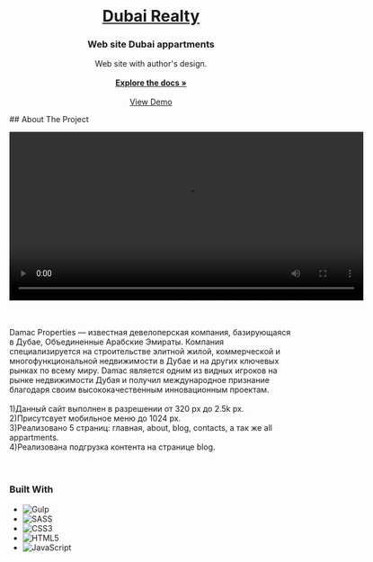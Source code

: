 <!-- PROJECT LOGO -->
<br />
<div align="center">
  <a href="https://github.com/GorunowMaxim/LearnEnglish.github.io">
    <h1>Dubai Realty</h1>
  </a>

  <h3 align="center">Web site Dubai appartments</h3>

  <p align="center">
    Web site with author's design.
    <br />
    <br />
    <a href="https://github.com/GorunowMaxim/Dubai.github.io"><strong>Explore the docs »</strong></a>
    <br />
    <br />
    <a href="https://gorunowmaxim.github.io/Dubai.github.io/">View Demo</a>
  </p>
</div>
<!-- ABOUT THE PROJECT -->
## About The Project
<br />

<video width="630" height="300"  src="https://github.com/GorunowMaxim/Dubai.github.io/assets/132397409/aa5646a9-39bd-4385-a1ce-3e0e135f00d9" autoplay></video>

<br />
<br />
Damac Properties — известная девелоперская компания, базирующаяся в Дубае, Объединенные Арабские Эмираты. Компания специализируется на строительстве элитной жилой, коммерческой и многофункциональной недвижимости в Дубае и на других ключевых рынках по всему миру. Damac является одним из видных игроков на рынке недвижимости Дубая и получил международное признание благодаря своим высококачественным инновационным проектам.
<br />
<br />
1)Данный сайт выполнен в разрешении от 320 px до 2.5k px.
<br />
2)Присутсвует мобильное меню до 1024 px.
<br />
3)Реализовано 5 страниц: главная, about, blog, contacts, а так же all appartments.
<br />
4)Реализована подгрузка контента  на странице blog.
<br />
<br />
<br />

### Built With

* ![Gulp](https://img.shields.io/badge/GULP-%23CF4647.svg?style=for-the-badge&logo=gulp&logoColor=white)
* ![SASS](https://img.shields.io/badge/SASS-hotpink.svg?style=for-the-badge&logo=SASS&logoColor=white)
* ![CSS3](https://img.shields.io/badge/css5-%231572B6.svg?style=for-the-badge&logo=css5&logoColor=white)
* ![HTML5](https://img.shields.io/badge/html5-%23E34F26.svg?style=for-the-badge&logo=html5&logoColor=white)
* ![JavaScript](https://img.shields.io/badge/javascript-%23323330.svg?style=for-the-badge&logo=javascript&logoColor=%23F7DF1E)
